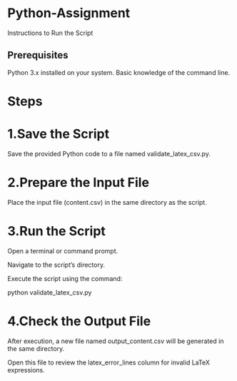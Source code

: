 # Python-Assignment
Instructions to Run the Script
## Prerequisites
Python 3.x installed on your system.
Basic knowledge of the command line.

# Steps

# 1.Save the Script

Save the provided Python code to a file named validate_latex_csv.py.

# 2.Prepare the Input File

Place the input file (content.csv) in the same directory as the script.

# 3.Run the Script

Open a terminal or command prompt.

Navigate to the script’s directory.

Execute the script using the command:

python validate_latex_csv.py

# 4.Check the Output File

After execution, a new file named output_content.csv will be generated in the same directory.

Open this file to review the latex_error_lines column for invalid LaTeX expressions.
